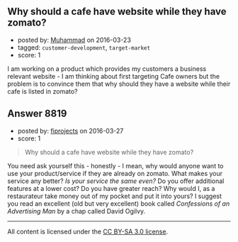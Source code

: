 ## Why should a cafe have website while they have zomato?

- posted by: [Muhammad](https://stackexchange.com/users/1844893/muhammad) on 2016-03-23
- tagged: `customer-development`, `target-market`
- score: 1

I am working on a product which provides my customers a business relevant website - I am thinking about first targeting Cafe owners but the problem is to convince them that why should they have a website while their cafe is listed in zomato?


## Answer 8819

- posted by: [fiprojects](https://stackexchange.com/users/5370155/fiprojects) on 2016-03-27
- score: 1

> Why should a cafe have website while they have zomato?

You need ask yourself this - honestly - I mean, why would anyone want to use your product/service if they are already on zomato. What makes your service any better? *Is your service the same even?* Do you offer additional features at a lower cost? Do you have greater reach? Why would I, as a restaurateur take money out of my pocket and put it into yours? I suggest you read an excellent (old but very excellent) book called *Confessions of an Advertising Man* by a chap called David Ogilvy.



---

All content is licensed under the [CC BY-SA 3.0 license](https://creativecommons.org/licenses/by-sa/3.0/).
